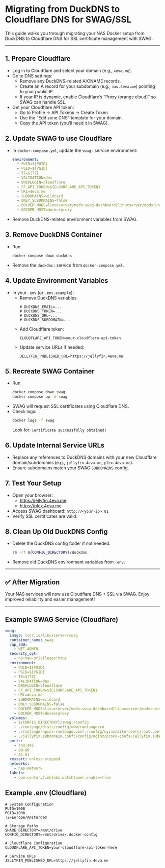 # Migrating from DuckDNS to Cloudflare DNS for SWAG/SSL

This guide walks you through migrating your NAS Docker setup from DuckDNS to Cloudflare DNS for SSL certificate management with SWAG.

---

## 1. Prepare Cloudflare

- Log in to Cloudflare and select your domain (e.g., `4eva.me`).
- Go to DNS settings:
  - Remove any DuckDNS-related A/CNAME records.
  - Create an A record for your subdomain (e.g., `nas.4eva.me`) pointing to your public IP.
  - If your IP is dynamic, enable Cloudflare’s “Proxy (orange cloud)” so SWAG can handle SSL.
- Get your Cloudflare API token:
  - Go to Profile → API Tokens → Create Token
  - Use the “Edit zone DNS” template for your domain.
  - Copy the API token (you’ll need it in SWAG).

## 2. Update SWAG to use Cloudflare

- In `docker-compose.yml`, update the `swag:` service environment:
  ```yaml
  environment:
    - PUID=${PUID}
    - PGID=${PGID}
    - TZ=${TZ}
    - VALIDATION=dns
    - DNSPLUGIN=cloudflare
    - CF_API_TOKEN=${CLOUDFLARE_API_TOKEN}
    - URL=4eva.me
    - SUBDOMAINS=wildcard
    - ONLY_SUBDOMAINS=false
    - DOCKER_MODS=linuxserver/mods:swag-dashboard|linuxserver/mods:universal-docker|linuxserver/mods:swag-auto-proxy
    - DOCKER_HOST=dockerproxy
  ```
- Remove DuckDNS-related environment variables from SWAG.

## 3. Remove DuckDNS Container

- Run:
  ```zsh
  docker compose down duckdns
  ```
- Remove the `duckdns:` service from `docker-compose.yml`.

## 4. Update Environment Variables

- In your `.env` (or `.env.example`):
  - Remove DuckDNS variables:
    ```
    # DUCKDNS_EMAIL=...
    # DUCKDNS_TOKEN=...
    # DUCKDNS_URL=...
    # DUCKDNS_SUBDOMAIN=...
    ```
  - Add Cloudflare token:
    ```
    CLOUDFLARE_API_TOKEN=your-cloudflare-api-token
    ```
  - Update service URLs if needed:
    ```
    JELLYFIN_PUBLISHED_URL=https://jellyfin.4eva.me
    ```

## 5. Recreate SWAG Container

- Run:
  ```zsh
  docker compose down swag
  docker compose up -d swag
  ```
- SWAG will request SSL certificates using Cloudflare DNS.
- Check logs:
  ```zsh
  docker logs -f swag
  ```
  Look for: `Certificate successfully obtained!`

## 6. Update Internal Service URLs

- Replace any references to DuckDNS domains with your new Cloudflare domain/subdomains (e.g., `jellyfin.4eva.me`, `plex.4eva.me`).
- Ensure subdomains match your SWAG `SUBDOMAINS` config.

## 7. Test Your Setup

- Open your browser:
  - https://jellyfin.4eva.me
  - https://plex.4eva.me
- Access SWAG dashboard: `http://<your-ip>:81`
- Verify SSL certificates are valid.

## 8. Clean Up Old DuckDNS Config

- Delete the DuckDNS config folder if not needed:
  ```zsh
  rm -rf ${CONFIG_DIRECTORY}/duckdns
  ```
- Remove old DuckDNS environment variables from `.env`.

---

## ✅ After Migration

Your NAS services will now use Cloudflare DNS + SSL via SWAG. Enjoy improved reliability and easier management!

---

## Example SWAG Service (Cloudflare)

```yaml
swag:
  image: lscr.io/linuxserver/swag
  container_name: swag
  cap_add:
    - NET_ADMIN
  security_opt:
    - no-new-privileges:true
  environment:
    - PUID=${PUID}
    - PGID=${PGID}
    - TZ=${TZ}
    - VALIDATION=dns
    - DNSPLUGIN=cloudflare
    - CF_API_TOKEN=${CLOUDFLARE_API_TOKEN}
    - URL=4eva.me
    - SUBDOMAINS=wildcard
    - ONLY_SUBDOMAINS=false
    - DOCKER_MODS=linuxserver/mods:swag-dashboard|linuxserver/mods:universal-docker|linuxserver/mods:swag-auto-proxy
    - DOCKER_HOST=dockerproxy
  volumes:
    - ${CONFIG_DIRECTORY}/swag:/config
    - ./rootpage/dist:/config/www/rootpage:ro
    - ./rootpage/nginx-rootpage.conf:/config/nginx/site-confs/root.conf:ro
    - ./jellyfin.subdomain.conf:/config/nginx/proxy-confs/jellyfin.subdomain.conf:ro
  ports:
    - 443:443
    - 80:80
    - 81:81
  restart: unless-stopped
  networks:
    - nas-network
  labels:
    - com.centurylinklabs.watchtower.enable=true
```

## Example .env (Cloudflare)

```dotenv
# System Configuration
PUID=1000
PGID=1000
TZ=Europe/Amsterdam

# Storage Paths
SHARE_DIRECTORY=/mnt/drive
CONFIG_DIRECTORY=/mnt/drive/.docker-config

# Cloudflare Configuration
CLOUDFLARE_API_TOKEN=your-cloudflare-api-token-here

# Service URLs
JELLYFIN_PUBLISHED_URL=https://jellyfin.4eva.me
```
